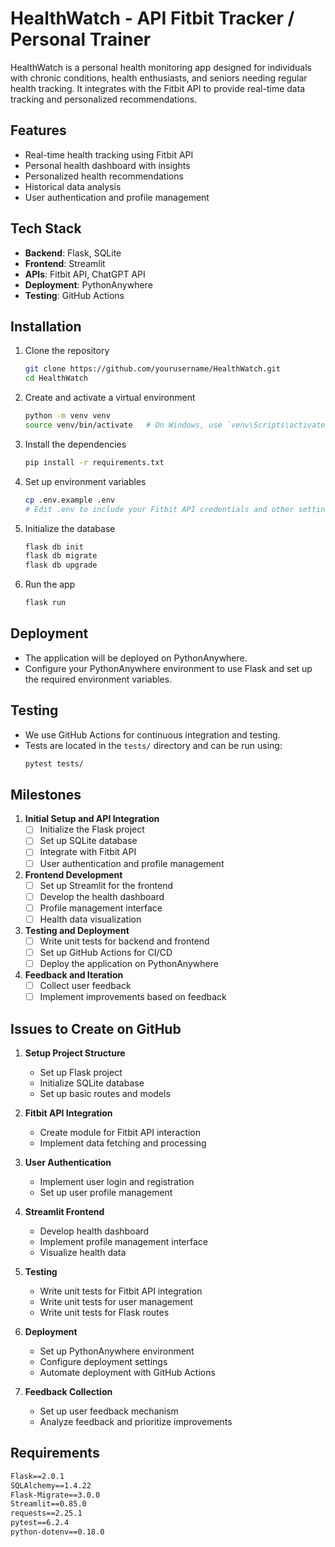 # HealthWatch - API Fitbit Tracker / Personal Trainer

HealthWatch is a personal health monitoring app designed for individuals with chronic conditions, health enthusiasts, and seniors needing regular health tracking. It integrates with the Fitbit API to provide real-time data tracking and personalized recommendations.

## Features
- Real-time health tracking using Fitbit API
- Personal health dashboard with insights
- Personalized health recommendations
- Historical data analysis
- User authentication and profile management

## Tech Stack
- **Backend**: Flask, SQLite
- **Frontend**: Streamlit
- **APIs**: Fitbit API, ChatGPT API
- **Deployment**: PythonAnywhere
- **Testing**: GitHub Actions



## Installation
1. Clone the repository
    ```sh
    git clone https://github.com/yourusername/HealthWatch.git
    cd HealthWatch
    ```

2. Create and activate a virtual environment
    ```sh
    python -m venv venv
    source venv/bin/activate   # On Windows, use `venv\Scripts\activate`
    ```

3. Install the dependencies
    ```sh
    pip install -r requirements.txt
    ```

4. Set up environment variables
    ```sh
    cp .env.example .env
    # Edit .env to include your Fitbit API credentials and other settings
    ```

5. Initialize the database
    ```sh
    flask db init
    flask db migrate
    flask db upgrade
    ```

6. Run the app
    ```sh
    flask run
    ```

## Deployment
- The application will be deployed on PythonAnywhere.
- Configure your PythonAnywhere environment to use Flask and set up the required environment variables.

## Testing
- We use GitHub Actions for continuous integration and testing.
- Tests are located in the `tests/` directory and can be run using:
    ```sh
    pytest tests/
    ```

## Milestones
1. **Initial Setup and API Integration**
    - [ ] Initialize the Flask project
    - [ ] Set up SQLite database
    - [ ] Integrate with Fitbit API
    - [ ] User authentication and profile management

2. **Frontend Development**
    - [ ] Set up Streamlit for the frontend
    - [ ] Develop the health dashboard
    - [ ] Profile management interface
    - [ ] Health data visualization

3. **Testing and Deployment**
    - [ ] Write unit tests for backend and frontend
    - [ ] Set up GitHub Actions for CI/CD
    - [ ] Deploy the application on PythonAnywhere

4. **Feedback and Iteration**
    - [ ] Collect user feedback
    - [ ] Implement improvements based on feedback

## Issues to Create on GitHub
1. **Setup Project Structure**
    - Set up Flask project
    - Initialize SQLite database
    - Set up basic routes and models

2. **Fitbit API Integration**
    - Create module for Fitbit API interaction
    - Implement data fetching and processing

3. **User Authentication**
    - Implement user login and registration
    - Set up user profile management

4. **Streamlit Frontend**
    - Develop health dashboard
    - Implement profile management interface
    - Visualize health data

5. **Testing**
    - Write unit tests for Fitbit API integration
    - Write unit tests for user management
    - Write unit tests for Flask routes

6. **Deployment**
    - Set up PythonAnywhere environment
    - Configure deployment settings
    - Automate deployment with GitHub Actions

7. **Feedback Collection**
    - Set up user feedback mechanism
    - Analyze feedback and prioritize improvements

## Requirements

```txt
Flask==2.0.1
SQLAlchemy==1.4.22
Flask-Migrate==3.0.0
Streamlit==0.85.0
requests==2.25.1
pytest==6.2.4
python-dotenv==0.18.0
